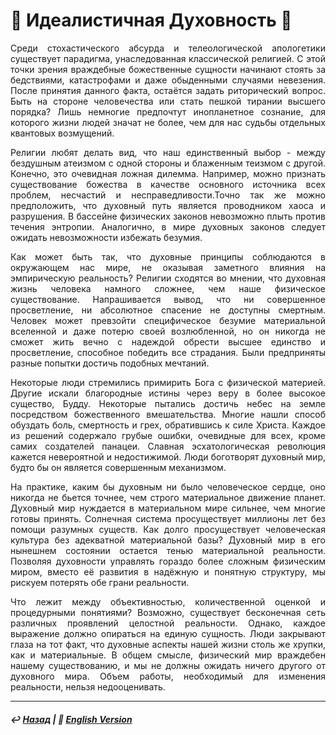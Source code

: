 # 🔮 Идеалистичная Духовность 🔮
<p align="justify">Среди стохастического абсурда и телеологической апологетики существует парадигма, унаследованная классической религией. С этой точки зрения враждебные божественные сущности начинают стоять за бедствиями, катастрофами и даже обыденными случаями невезения. После принятия данного факта, остаётся задать риторический вопрос. Быть на стороне человечества или стать пешкой тирании высшего порядка? Лишь немногие предпочтут инопланетное сознание, для которого жизни людей значат не более, чем для нас судьбы отдельных квантовых возмущений.</p>

<p align="justify">Религии любят делать вид, что наш единственный выбор - между бездушным атеизмом с одной стороны и блаженным теизмом с другой. Конечно, это очевидная ложная дилемма. Например, можно признать существование божества в качестве основного источника всех проблем, несчастий и несправедливости.Точно так же можно предположить, что духовный путь является проводником хаоса и разрушения. В бассейне физических законов невозможно плыть против течения энтропии. Аналогично, в мире духовных законов следует ожидать невозможности избежать безумия.</p>

<p align="justify">Как может быть так, что духовные принципы соблюдаются в окружающем нас мире, не оказывая заметного влияния на эмпирическую реальность? Религии сходятся во мнении, что духовная жизнь человека намного сложнее, чем наше физическое существование. Напрашивается вывод, что ни совершенное просветление, ни абсолютное спасение не доступны смертным. Человек может превзойти специфическое безумие материальной вселенной и даже потерю своей возлюбленной, но он никогда не сможет жить вечно с надеждой обрести высшее единство и просветление, способное победить все страдания. Были предприняты разные попытки достичь подобных мечтаний.</p>

<p align="justify">Некоторые люди стремились примирить Бога с физической материей. Другие искали благородные истины через веру в более высокое существо, Будду. Некоторые пытались достичь небес на земле посредством божественного вмешательства. Многие нашли способ обуздать боль, смертность и грех, обратившись к силе Христа. Каждое из решений содержало грубые ошибки, очевидные для всех, кроме самих создателей панацеи. Славная эсхатологическая революция кажется невероятной и недостижимой. Люди боготворят духовный мир, будто бы он является совершенным механизмом.</p>

<p align="justify">На практике, каким бы духовным ни было человеческое сердце, оно никогда не бьется точнее, чем строго материальное движение планет. Духовный мир нуждается в материальном мире сильнее, чем многие готовы принять. Солнечная система просуществует миллионы лет без помощи разумных существ. Как долго просуществует человеческая культура без адекватной материальной базы? Духовный мир в его нынешнем состоянии остается тенью материальной реальности. Позволяя духовности управлять гораздо более сложным физическим миром, вместо её развития в надёжную и понятную структуру, мы рискуем потерять обе грани реальности.</p>

<p align="justify">Что лежит между объективностью, количественной оценкой и процедурными понятиями? Возможно, существует бесконечная сеть различных проявлений целостной реальности. Однако, каждое выражение должно опираться на единую сущность. Люди закрывают глаза на тот факт, что духовные аспекты нашей жизни столь же хрупки, как и материальные. В общем смысле, физический мир враждебен нашему существованию, и мы не должны ожидать ничего другого от духовного мира. Объем работы, необходимый для изменения реальности, нельзя недооценивать.</p>

***

##### ↩️ [Назад](index-2.md) | 🗽 [English Version](mirage.md)
